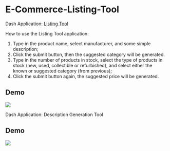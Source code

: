 # E-Commerce-Listing-Tool

Dash Application: [Listing Tool](https://listing-tool-b2f3b75fja-uc.a.run.app/)

How to use the Listing Tool application: 

1. Type in the product name, select manufacturer, and some simple description;
2. Click the submit button, then the suggested category will be generated.
3. Type in the number of products in stock,  select the type of products in stock (new, used, collectible or refurbished), and select either the known or suggested category (from previous);
4. Click the submit button again, the suggested price will be generated.

## Demo
<img src="https://i.imgur.com/RHIVKIN.gif"/>

Dash Application: Description Generation Tool

## Demo
<img src="https://imgur.com/a/Ez3863V.gif"/>
